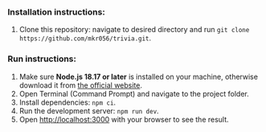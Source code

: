 ### Installation instructions:
1. Clone this repository: navigate to desired directory and run `git clone https://github.com/mkr056/trivia.git`.

### Run instructions:
1. Make sure **Node.js 18.17 or later** is installed on your machine, otherwise download it from [the official website](https://nodejs.org/en/download).
2. Open Terminal (Command Prompt) and navigate to the project folder.
3. Install dependencies: `npm ci`.
4. Run the development server: `npm run dev`.
5. Open [http://localhost:3000](http://localhost:3000) with your browser to see the result.